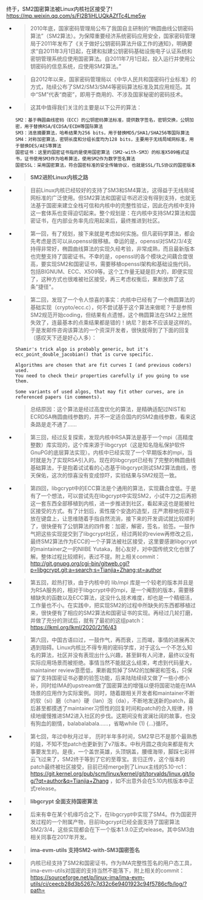 
终于，SM2国密算法被Linux内核社区接受了! https://mp.weixin.qq.com/s/Fl2B1iHLUQkAZfTc4Lme5w
- > 2010年底，国家密码管理局公布了我国自主研制的“椭圆曲线公钥密码算法”（SM2算法）。为保障重要经济系统密码应用安全，国家密码管理局于2011年发布了《关于做好公钥密码算法升级工作的通知》，明确要求“自2011年3月1日起，在建和拟建公钥密码基础设施电子认证系统和密钥管理系统应使用国密算法。自2011年7月1日起，投入运行并使用公钥密码的信息系统，应使用SM2算法。”
- > 自2012年以来，国家密码管理局以《中华人民共和国密码行业标准》的方式，陆续公布了SM2/SM3/SM4等密码算法标准及其应用规范。其中“SM”代表“商密”，即用于商用的、不涉及国家秘密的密码技术。
- > 这其中值得我们关注的主要是以下公开的算法：
  ```console
  SM2：基于椭圆曲线密码（ECC）的公钥密码算法标准，提供数字签名，密钥交换，公钥加密，用于替换RSA/ECDSA/ECDH等国际算法
  SM3：消息摘要算法，哈希结果为256 bits，用于替换MD5/SHA1/SHA256等国际算法
  SM4：对称加密算法，密钥长度和分组长度均为128 bits，主要用于无线局域网标准，用于替换DES/AES等算法
  国密证书：这里的国密证书指的是使用国密算法（SM2-with-SM3）的标准X509格式证书，证书使用SM3作为哈希算法，使用SM2作为数字签名算法
  国密SSL：采用国密算法，符合国密标准的安全传输协议，也就是SSL/TLS协议的国密版本
  ```
- > **SM2进阶Linux内核之路**
- > 目前Linux内核已经较好的支持了SM3和SM4算法，这得益于无线局域网标准的广泛使用。但SM2算法和国密证书迟迟没有得到支持，也就无法基于国密来建立全栈可信和内核中的完整性验证，因此在内核中支持这一套体系也变得迫切起来。整个规划是：在内核中支持SM2算法和国密证书，在内部业务率先应用起来后，最终推进到社区。
- > 第一回，有了规划，接下来就是考虑如何实施。但凡密码学算法，都会先考虑是否可以从openssl做移植。幸运的是，openssl对SM2/3/4支持得非常好，椭圆曲线算法的实现久经考验，非常成熟，而且最新版本也完整支持了国密证书。不幸的是，openssl的各个模块之间藕合度很高，要实现SM2和国密证书，需要移植openssl架构和基础设施代码，包括BIGNUM、ECC、X509等。这个工作量无疑是巨大的，即便实现了，这种方式也很难被社区接受，再三考虑权衡后，果断放弃了这条"捷径"。
- > 第二回，发现了一个令人惊喜的事实：内核中已经有了一个椭圆算法的基础实现（crypto/ecc.c），何不尝试基于这个算法来做呢？于是参照SM2规范开始coding，但结果有点遗憾，这个椭圆算法在SM2上居然失效了，连最基本的点乘结果都是错的！纳尼？剧本不应该是这样的。于是发邮件咨询该算法的一个资深开发者，很快就得到了下面的回复（感叹天下还是好心人多）：
  ```console
  Shamir's trick algo is probably generic, but it's ecc_point_double_jacobian() that is curve specific.

  Algorithms are chosen that are fit curves I (and previous coders) used.
  You need to check their properties carefully if you going to use them.

  Some variants of used algos, that may fit other curves, are in referenced papers (in comments).
  ```
  > 总结原因：这个算法是经过高度优化的算法，是精确适配过NIST和ECRDSA椭圆曲线参数的，并不一定适合国内的SM2曲线参数，看来这条路是走不通了......
- > 第三回，经过反复探索，发现内核中RSA算法是基于一个mpi（高精度整数）库实现的，这个库来源于libgcrypt（这是知名隐私保护软件GnuPG的底层算法实现）。内核中已经实现了一个早期版本的mpi，当时就是为了实现RSA引入的。现在的libgcrypt已经有了完整的椭圆曲线基础算法，于是抱着试试看的心态基于libgcrypt测试SM2算法曲线，苍天保佑，这次的惊喜没有变成惊吓，实验结果与SM2规范一致。
- > 第四回，libgcrypt中的ECC算法是个通用的算法，实现藕合度低。于是有了一个想法，可以尝试先在libgcrypt中实现SM2，小试牛刀之后再把这一套东西全部移植到内核，进一步推进到社区，看起来这也是能被社区接受的方式。有了计划后，索性摆个安逸的造型，庄严肃穆地将双手放在键盘上，让思维随着手指自然流淌，接下来的开发调试就比较顺利了，很快便有了公钥算法的四件套：加密，解密，签名，验签。一鼓作气把这些实现提交到了libgcrypt社区，经过两轮的review再修改之后，最终SM2算法作为ECC的一个子算法被社区接受，这里要感谢libgcrypt的maintainer之一的NIIBE Yutaka，耐心友好，对中国传统文化也很了解。整体过程比较顺利，表过不提。附上相关commit：http://git.gnupg.org/cgi-bin/gitweb.cgi?p=libgcrypt.git;a=search;s=Tianjia+Zhang;st=author
- > 第五回，趁热打铁，由于内核中的 lib/mpi 库是一个较老的版本并且是为RSA服务的，相对于libgcrypt中的mpi，是一个阉割的版本，需要移植缺失的函数以及ECC算法，这没什么技术难度，却也是一个精细活，工作量也不小。在实践中，把实现SM2的过程中所缺失的东西都移植过来，很快便有了相应的SM2算法和国密证书的实现。再经过几轮打磨，并做了充分的测试后，就有了最初的这组patch：https://lkml.org/lkml/2020/2/16/43
- > 第六回，中国古语曰过，一鼓作气，再而衰，三而竭，事情的进展再次遇到阻碍。Linux内核比不得专用的密码学库，对于这么一个不怎么知名的算法，社区并没有表现出什么兴趣，甚至鲜有人问津，最终以没有实际应用场景而被拒绝。事情当然不能就这么结束，考虑到代码量大，maintainer review意愿低，果断裁剪掉了SM2的加解密和签名，只保留了支持国密证书必要的验签功能，后来陆陆续续又做了一些小修小补，同时给IMA的upstream做了国密算法的增强以便将国密功能在IMA场景的应用作为实际案例。同时，随着跟相关开发者和maintainer不断的软（si）磨（chan）硬（lan）泡（da），不断地发送新的patch，最后甚至都摸透了maintainer习惯性的回复时间和patch的合入规律，持续地缓慢推进SM2进入社区的步伐。这期间没有波澜壮阔的故事，也没有狗血的剧情，balabalabala......，省略while (1) {...}循环。
- > 第七回，年过中秋月过半， 历时半年多时间，SM2早已不是那个最熟悉的娃，不知不觉patch也更新到了v7版本。中秋月圆之夜向来都是有大事要发生的。是夜，一个盖世英雄，头顶锅盖，腰缠海带，脚踩七彩祥云飞过来了，SM2终于等到了它的至尊宝。言归正传，这个版本的patch最终被社区接受，目前已经merge到了Linux主线的5.10-rc1： https://git.kernel.org/pub/scm/linux/kernel/git/torvalds/linux.git/log/?qt=author&q=Tianjia+Zhang ，如不出意外会在5.10内核版本中正式release。
- > **libgcrypt 全面支持国密算法**
- > 后来有幸在某个机缘巧合之下，在libgcrypt中实现了SM4。作为国密开发过程的一个附属产物，目前libgcrypt已经全面支持了国密算法SM2/3/4，这些实现都会在下一个版本1.9.0正式release。其中SM3由相关同事在2017年开发。
- > **ima-evm-utils 支持SM2-with-SM3国密签名**
- > 内核已经支持了SM2和国密证书，作为IMA完整性签名的用户态工具，ima-evm-utils对国密的支持当然不能落下，附上相关的commit： https://sourceforge.net/p/linux-ima/ima-evm-utils/ci/ceecb28d3b5267c7d32c6e9401923c94f5786cfb/log/?path=
